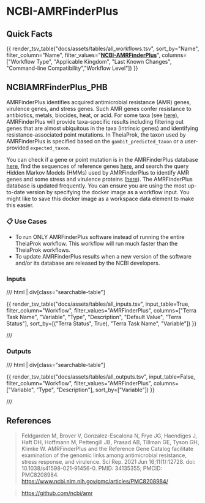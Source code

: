 # NCBI-AMRFinderPlus

## Quick Facts

{{ render_tsv_table("docs/assets/tables/all_workflows.tsv", sort_by="Name", filter_column="Name", filter_values="[**NCBI-AMRFinderPlus**](../workflows/standalone/ncbi_amrfinderplus.md)", columns=["Workflow Type", "Applicable Kingdom", "Last Known Changes", "Command-line Compatibility","Workflow Level"]) }}

## NCBIAMRFinderPlus_PHB

AMRFinderPlus identifies acquired antimicrobial resistance (AMR) genes, virulence genes, and stress genes.  Such AMR genes confer resistance to antibiotics, metals, biocides, heat, or acid. For some taxa (see [here](https://github.com/ncbi/amr/wiki/Running-AMRFinderPlus#--organism-option)), AMRFinderPlus will provide taxa-specific results including filtering out genes that are almost ubiquitous in the taxa (intrinsic genes) and identifying resistance-associated point mutations.  In TheiaProk, the taxon used by AMRFinderPlus is specified based on the `gambit_predicted_taxon` or a user-provided `expected_taxon`.

You can check if a gene or point mutation is in the AMRFinderPlus database [here](https://www.ncbi.nlm.nih.gov/pathogens/refgene/#), find the sequences of reference genes [here](https://www.ncbi.nlm.nih.gov/bioproject/PRJNA313047), and search the query Hidden Markov Models (HMMs) used by AMRFinderPlus to identify AMR genes and some stress and virulence proteins ([here](https://www.ncbi.nlm.nih.gov/pathogens/hmm/)). The AMRFinderPlus database is updated frequently. You can ensure you are using the most up-to-date version by specifying the docker image as a workflow input. You might like to save this docker image as a workspace data element to make this easier.

### 📋 Use Cases

- To run ONLY AMRFinderPlus software instead of running the entire TheiaProk workflow. This workflow will run much faster than the TheiaProk workflows.
- To update AMRFinderPlus results when a new version of the software and/or its database are released by the NCBI developers.

### Inputs

/// html | div[class="searchable-table"]

{{ render_tsv_table("docs/assets/tables/all_inputs.tsv", input_table=True, filter_column="Workflow", filter_values="AMRFinderPlus", columns=["Terra Task Name", "Variable", "Type", "Description", "Default Value", "Terra Status"], sort_by=[("Terra Status", True), "Terra Task Name", "Variable"]) }}

///

### Outputs

/// html | div[class="searchable-table"]

{{ render_tsv_table("docs/assets/tables/all_outputs.tsv", input_table=False, filter_column="Workflow", filter_values="AMRFinderPlus", columns=["Variable", "Type", "Description"], sort_by=["Variable"]) }}

///

## References

>Feldgarden M, Brover V, Gonzalez-Escalona N, Frye JG, Haendiges J, Haft DH, Hoffmann M, Pettengill JB, Prasad AB, Tillman GE, Tyson GH, Klimke W. AMRFinderPlus and the Reference Gene Catalog facilitate examination of the genomic links among antimicrobial resistance, stress response, and virulence. Sci Rep. 2021 Jun 16;11(1):12728. doi: 10.1038/s41598-021-91456-0. PMID: 34135355; PMCID: PMC8208984. <https://www.ncbi.nlm.nih.gov/pmc/articles/PMC8208984/>
<!-- -->
><https://github.com/ncbi/amr>
